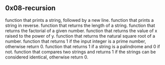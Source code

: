 ## 0x08-recursion

function that prints a string, followed by a new line.
function that prints a string in reverse.
function that returns the length of a string.
function that returns the factorial of a given number.
function that returns the value of x raised to the power of y.
function that returns the natural square root of a number.
function that returns 1 if the input integer is a prime number, otherwise return 0.
function that returns 1 if a string is a palindrome and 0 if not.
function that compares two strings and returns 1 if the strings can be considered identical, otherwise return 0.
